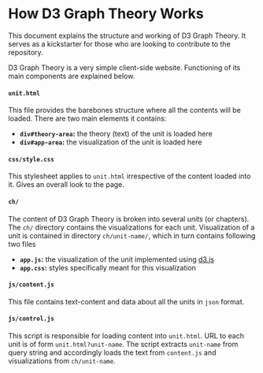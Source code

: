 # How D3 Graph Theory Works

This document explains the structure and working of D3 Graph Theory. It serves as a kickstarter for those who are looking to contribute to the repository.

D3 Graph Theory is a very simple client-side website. Functioning of its main components are explained below.

#### `unit.html`

This file provides the barebones structure where all the contents will be loaded. There are two main elements it contains:

- **`div#theory-area`:** the theory (text) of the unit is loaded here
- **`div#app-area`:** the visualization of the unit is loaded here

#### `css/style.css`

This stylesheet applies to `unit.html` irrespective of the content loaded into it. Gives an overall look to the page.

#### `ch/`

The content of D3 Graph Theory is broken into several *units* (or chapters). The `ch/` directory contains the visualizations for each unit. Visualization of a unit is contained in directory `ch/unit-name/`, which in turn contains following two files

- **`app.js`:** the visualization of the unit implemented using [d3.js](https://d3js.org/)
- **`app.css`:** styles specifically meant for this visualization

#### `js/content.js`

This file contains text-content and data about all the units in `json` format.

#### `js/control.js`

This script is responsible for loading content into `unit.html`. URL to each unit is of form `unit.html?unit-name`. The script extracts `unit-name` from query string and accordingly loads the text from `content.js` and visualizations from `ch/unit-name`.